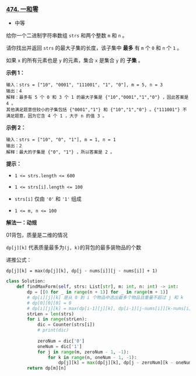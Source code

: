 ### [474. 一和零](https://leetcode.cn/problems/ones-and-zeroes/)

- 中等

给你一个二进制字符串数组 `strs` 和两个整数 `m` 和 `n` 。

请你找出并返回 `strs` 的最大子集的长度，该子集中 **最多** 有 `m` 个 `0` 和 `n` 个 `1` 。

如果 `x` 的所有元素也是 `y` 的元素，集合 `x` 是集合 `y` 的 **子集** 。

 **示例 1：**

```
输入：strs = ["10", "0001", "111001", "1", "0"], m = 5, n = 3
输出：4
解释：最多有 5 个 0 和 3 个 1 的最大子集是 {"10","0001","1","0"} ，因此答案是 4 。
其他满足题意但较小的子集包括 {"0001","1"} 和 {"10","1","0"} 。{"111001"} 不满足题意，因为它含 4 个 1 ，大于 n 的值 3 。
```

**示例 2：**

```
输入：strs = ["10", "0", "1"], m = 1, n = 1
输出：2
解释：最大的子集是 {"0", "1"} ，所以答案是 2 。
```

**提示：**

- `1 <= strs.length <= 600`
- `1 <= strs[i].length <= 100`

- `strs[i]` 仅由 `'0'` 和 `'1'` 组成
- `1 <= m, n <= 100`

**解法一：动规**

01背包，质量是二维的情况

`dp[j][k]` 代表质量最多为`(j, k)`的背包的最多装物品的个数

递推公式：

`dp[j][k] = max(dp[j][k], dp[j - nums[i]][j - nums[i]] + 1)`

```python
class Solution:
    def findMaxForm(self, strs: List[str], m: int, n: int) -> int:
        dp = [[0 for _ in range(n + 1)] for _ in range(m + 1)]
        # dp[i][j][k] 是从 0 到 i 个物品中选出最多个物品且重量不超过 j 和 k
        # dp[0][0][0] = 0
        # dp[i][j][k] = max(dp[i-1][j][k], dp[i-1][j-nums[i]][k-nums[i]] + 1)
        strLen = len(strs)
        for i in range(strLen):
            dic = Counter(strs[i])
            # print(dic)
            
            zeroNum = dic['0']
            oneNum = dic['1']
            for j in range(m, zeroNum - 1, -1):
                for k in range(n, oneNum - 1, -1):
                    dp[j][k] = max(dp[j][k], dp[j - zeroNum][k - oneNum] + 1)
        return dp[m][n]
```

